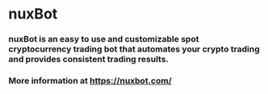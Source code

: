 # nuxBot

### nuxBot is an easy to use and customizable spot cryptocurrency trading bot that automates your crypto trading and provides consistent trading results.

### More information at https://nuxbot.com/
